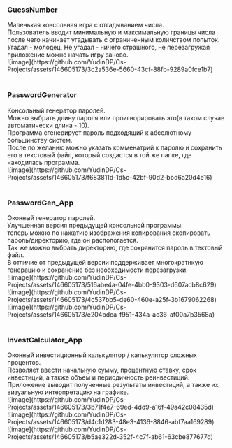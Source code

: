 <h3><b>GuessNumber</b></h3>
Маленькая консольная игра с отгадыванием числа.<br>
Пользователь вводит минимальную и максимальную границы числа после чего начинает угадывать с ограниченным количством попыток.<br>
Угадал - молодец, Не угадал - ничего страшного, не перезагружая приложение можно начать игру заново.<br>
![image](https://github.com/YudinDP/Cs-Projects/assets/146605173/3c2a536e-5660-43cf-88fb-9289a0fce1b7)
<br><br>
<h3><b>PasswordGenerator</b></h3>
Консольный генератор паролей.<br>
Можно выбрать длину пароля или проигнорировать это(в таком случае автоматически длина - 10).<br>
Программа сгенерирует пароль подходящий к абсолютному большинству систем.<br>
После по желанию можно указать комменатрий к паролю и сохранить его в текстовый файл, который создастся в той же папке, где находилась программа.<br>
![image](https://github.com/YudinDP/Cs-Projects/assets/146605173/f683811d-1d5c-42bf-90d2-bbd6a20d4e16)
<br><br>
<h3><b>PasswordGen_App</b></h3>
Оконный генератор паролей. <br>Улучшенная версия предыдущей консольной программы.<br>
теперь можно по нажатию изображения копирования скопировать пароль/директорию, где он распологается.<br>
Так же можно выбрать директорию, где сохранится пароль в тектовый файл.<br>
В отличие от предыдущей версии поддерживает многократнкую генерацию и сохранение без необходимости перезагрузки.<br>
![image](https://github.com/YudinDP/Cs-Projects/assets/146605173/516abe4a-04fe-4bb0-9303-d607acb8c629)<br>
![image](https://github.com/YudinDP/Cs-Projects/assets/146605173/4c537bb5-de60-460e-a25f-3b1679062268)<br>
![image](https://github.com/YudinDP/Cs-Projects/assets/146605173/e204bdca-f951-434a-ac36-af00a7b3568a)
<br><br>
<h3><b>InvestCalculator_App</b></h3>
Оконный инвестиционный калькулятор / калькулятор сложных процентов.<br>
Позволяет ввести начальную сумму, процентную ставку, срок инвестиций, а также объем и периодичность реинвестиций.<br>
Приложение выводит полученные результаты инвестиций, а также их визуальную интерпретацию на графике.<br>
![image](https://github.com/YudinDP/Cs-Projects/assets/146605173/3b71f4e7-69ed-4dd9-a16f-49a42c08435d)<br>
![image](https://github.com/YudinDP/Cs-Projects/assets/146605173/d4c1d283-48e3-4136-8846-abf7aa169289)<br>
![image](https://github.com/YudinDP/Cs-Projects/assets/146605173/b5ae322d-352f-4c7f-ab61-63cbe877677d)<br>





